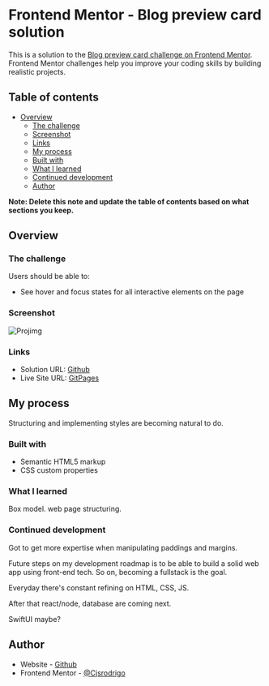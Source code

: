 # Frontend Mentor - Blog preview card solution

This is a solution to the [Blog preview card challenge on Frontend Mentor](https://www.frontendmentor.io/challenges/blog-preview-card-ckPaj01IcS). Frontend Mentor challenges help you improve your coding skills by building realistic projects.

## Table of contents

- [Overview](#overview)
  - [The challenge](#the-challenge)
  - [Screenshot](#screenshot)
  - [Links](#links)
  - [My process](#my-process)
  - [Built with](#built-with)
  - [What I learned](#what-i-learned)
  - [Continued development](#continued-development)
  - [Author](#author)

**Note: Delete this note and update the table of contents based on what sections you keep.**

## Overview

### The challenge

Users should be able to:

- See hover and focus states for all interactive elements on the page

### Screenshot
![Projimg](https://github.com/Cjsrodrigo/Blog-preview-card/assets/154842867/23da208c-89a6-4523-87b5-af6fddf09c73)



### Links

- Solution URL: [Github](https://github.com/Cjsrodrigo/Cjsrodrigo.github.io)
- Live Site URL: [GitPages]([[https://github.com/Cjsrodrigo/Cjsrodrigo.github.io](https://cjsrodrigo.github.io)](https://cjsrodrigo.github.io))

## My process

Structuring and implementing styles are becoming natural to do.

### Built with

- Semantic HTML5 markup
- CSS custom properties

### What I learned

Box model. web page structuring.

### Continued development

Got to get more expertise when manipulating paddings and margins.

Future steps on my development roadmap is to be able to build a solid web app using front-end tech. So on, becoming a fullstack is the goal.

Everyday there's constant refining on HTML, CSS, JS.

After that react/node, database are coming next.

SwiftUI maybe?

## Author

- Website - [Github](https://github.com/Cjsrodrigo)
- Frontend Mentor - [@Cjsrodrigo](https://www.frontendmentor.io/profile/Cjsrodrigo)
